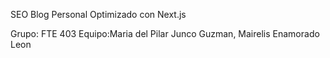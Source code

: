 SEO Blog Personal Optimizado con Next.js

Grupo: FTE 403
Equipo:Maria del Pilar Junco Guzman, Mairelis Enamorado Leon
